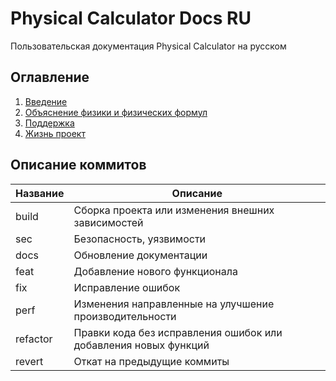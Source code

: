 # Physical Calculator Docs RU
Пользовательская документация Physical Calculator  на русском

## Оглавление
1. [Введение](Documentation\ru\getting-started.md)
2. [Объяснение физики и физических формул](Documentation\ru\base-physic.md")
3. [Поддержка](Documentation\ru\support.md)
4. [Жизнь проект](Documentation\ru\health-project.md)

## Описание коммитов
| Название | Описание                                                        |
|----------|-----------------------------------------------------------------|
| build	   | Сборка проекта или изменения внешних зависимостей               |
| sec      | Безопасность, уязвимости                                        |
| docs	   | Обновление документации                                         |
| feat	   | Добавление нового функционала                                   |
| fix	   | Исправление ошибок                                              |
| perf	   | Изменения направленные на улучшение производительности          |
| refactor | Правки кода без исправления ошибок или добавления новых функций |
| revert   | Откат на предыдущие коммиты                                     |